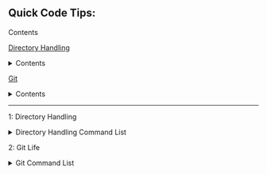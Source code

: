 
## Quick Code Tips:
Contents

[Directory Handling](#dir_han)
<Details>
<summary>Contents</summary>

1. [To change to a directory](#dir_han_1)

2. [To change into a nested directory](#dir_han_2)

3. [To go to the root system folder](#dir_han_3)

4. [To see what directories you have](#dir_han_4)

5. [To see your current Directory](#dir_han_5)

6. [To create a Directory](#dir_han_6)

7. [To create a File](#dir_han_7)

8. [To move a file to a Directory](#dir_han_8)

9. [To copy file](#dir_han_9)

10. [(Cut: a)To cut and delete file (Renames to target)](#dir_han_10)

11. [(Cut: b) To cut file and delete file (Renames to target)](#dir_han_11)
∂∂
</Details>

[Git](#git)

<Details>
<summary>Contents</summary>

1.[To create a repository](#git_1)

2.[To use an empty repository](#git_2)

3.[To use an existing repository on local machine](#git_3)

4.[To update local copy with new commits and data from Repository](#git_4)

5.[To update local copy with new commits](#git_5)

6.[To push current local copy to Repository](#git_6)

7.[How to create a branch and How to switch a branch](#git_7)

8.[To merge branches](#git_8)

9.[To delete a remote branch and a local branch](#git_9)

</Details>

----

<a name="dir_han">1</a>: Directory Handling
<Details>
<summary> Directory Handling Command List </summary>



<a name="dir_han__1">1.</a> In order to change to that directory:

```zsh
    cd ./directory_name/
```

<a name="dir_han__2">2.</a> In order to change into a nested directory:

```zsh
    cd ./directory1_name/directory1_name
```

<a name="dir_han__3">3.</a> In order to go to the root System folder:

```zsh
    cd ~
```

<a name="dir_han__4">4.</a> In order to see what directories you have:

```zsh
    ls
```

<a name="dir_han__5">5.</a> In order to see your current Directory:

```zsh
    pwd
```

<a name="dir_han__6">6.</a> In order to create a Directory:

```zsh
    mkdir Folder_Name
```

<a name="dir_han__7">7.</a> In order to create a File:

```zsh
    touch file_name.fileType
```

<a name="dir_han__8">8.</a> In order to move a file to a Directory:

```zsh
    mv file_name Directory_Name

    (If a !!folder!! doesn\'t exist, file is recreated with Directory_Name value!!)
```

<a name="dir_han__9">9.</a> In order to copy file:

```zsh
    cp file_to_copy target_file

    (If a file doesn't exist one is created)
```

<a name="dir_han__10">10.</a> (Cut: a) In order to rename and delete file (Renames to target):

```zsh
    cp file_to_cut target_file && rm file_to_cut

    (If a file doesn't exist one is created)
```

<a name="dir_han__11">11.</a> (Cut: b) In order to cut file and delete file (Renames to target):

```zsh
    mv file_to_copy target

    (If a !!folder!! doesn't exist a file is created)
```

</Details>

<a name="git">2</a>: Git Life
<Details>
<summary> Git Command List </summary>

<a name="git_o">1.</a> To create a repository

    1. Go to https://github.com/new

    2. Type in repository name, and a description

    3. Ignore gitignore

    4. Ignore License (or use MIT)

    5. Hit "Create Repository"

----

<a name="git_2">2.</a> To use an empty repository

*If you have not created a folder, create one.*

1. In your terminal cd into the folder you're using and type:

```zsh
         git init
```

2. Add the repository to the .git:

```zsh
        git remote add origin git@github.com:admin/git_link.git
```

----

<a name="git_3">3.</a> To use an existing repository on local machine

1. Go to repository link and click -- **Fork** --

2. Clone repository to machine in Current Folder

```zsh
    git clone git@github.com:admin/git_link.git
```

----

<a name="git_4">4.</a> To update local copy with new commits and data from Repository

```zsh
    git pull git@github.com:admin/git_link.git
```

----

<a name="git_5">5.</a> To update local copy with new commits

```zsh
    git fetch git@github.com:admin/git_link.git
```

----

<a name="git_6">6.</a> To push current local copy to Repository

Stage All Files (Including new files)

1. Add all files ( **.** is a wildcard)

```zsh
    git add .
```

2. Commit files (Quotes can contain anything)

```zsh
         git commit -m "Test Commit"
```

OR Stage All Files (Not including new files)

1. Automattically stage files that have been modified

```zsh
         git commit -a -m "Test Commit"
```

Push files

1. Push files to repositiory

```zsh
        git push -u origin branch_name
```

----

<a name="git_7">7.</a> How to create a branch and How to switch a branch

1. Create a Branch

    ``` git branch branch_name ```

2. Switch to a Branch

    ``` git checkout branch_name ```

----

<a name="git_8">8.</a> To merge branches

1. Check what branch you're on

2. Switch to the branch you want to merge into.

```zsh
        If you want to take branch_B and merge it into branch_A:

        You need to:
        git checkout branch_A
```

3. Merge branches

```zsh
        git merge branch_B
```

----

<a name="git_9">9.</a> To delete a remote branch and a local branch

Remote Branch

``` zsh
    git branch -d branch_name
 ```

Local branch

```zsh
    git branch -D branch_name
```

</Details>

<!-- <a name="myfootnote1">1</a>: Ruby Enumerators
<Details>
<summary> Directory Handling List </summary>
</Details> -->
